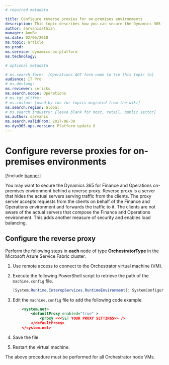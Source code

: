 ```yaml
---
# required metadata

title: Configure reverse proxies for on-premises environments
description: This topic describes how you can secure the Dynamics 365 for Finance and Operations on-premises environment behind a reverse proxy.
author: sarvanisathish
manager: AnnBe
ms.date: 02/06/2018
ms.topic: article
ms.prod: 
ms.service: dynamics-ax-platform
ms.technology: 

# optional metadata

# ms.search.form:  [Operations AOT form name to tie this topic to]
audience: IT Pro
# ms.devlang: 
ms.reviewer: sericks
ms.search.scope: Operations
# ms.tgt_pltfrm: 
# ms.custom: [used by loc for topics migrated from the wiki]
ms.search.region: Global 
# ms.search.industry: [leave blank for most, retail, public sector]
ms.author: sarvanis
ms.search.validFrom: 2017-06-30 
ms.dyn365.ops.version: Platform update 8 
---
```


# Configure reverse proxies for on-premises environments

[!include [banner](../includes/banner.md)]

You may want to secure the Dynamics 365 for Finance and Operations on-premises environment behind a reverse proxy. Reverse proxy is a server that hides the actual servers serving traffic from the clients. The proxy server accepts requests from the clients on behalf of the Finance and Operations environment and forwards the traffic to it. The clients are not aware of the actual servers that compose the Finance and Operations environment. This adds another measure of security and enables load balancing. 

## Configure the reverse proxy

Perform the following steps in **each** node of type **OrchestratorType** in the Microsoft Azure Service Fabric cluster.

1. Use remote access to connect to the Orchestrator virtual machine (VM).
2. Execute the following PowerShell script to retrieve the path of the ```machine.config``` file.

	```Powershell
	[System.Runtime.InteropServices.RuntimeEnvironment]::SystemConfigurationFile
	```

3. Edit the ```machine.config``` file to add the following code example.

	```XML
		<system.net>
			<defaultProxy enabled="true" >
				<proxy <<<SET YOUR PROXY SETTINGS>> />
	   	 	</defaultProxy>
    	</system.net>
	```

4. Save the file.
5. Restart the virtual machine.

The above procedure must be performed for all Orchestrator node VMs. 
